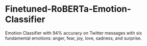 # Finetuned-RoBERTa-Emotion-Classifier
Emotion Classifier with 94% accuracy on Twitter messages with six fundamental emotions: anger, fear, joy, love, sadness, and surprise.

